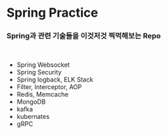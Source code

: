 # Spring Practice

### Spring과 관련 기술들을 이것저것 찍먹해보는 Repo

<br>

- Spring Websocket
- Spring Security
- Spring logback, ELK Stack
- Filter, Interceptor, AOP
- Redis, Memcache
- MongoDB
- kafka
- kubernates
- gRPC

<br>
